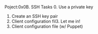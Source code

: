 Poject:0x0B. SSH
Tasks
0. Use a private key
1. Create an SSH key pair
2. Client configuration fil3. Let me in!
4. Client configuration file (w/ Puppet)
